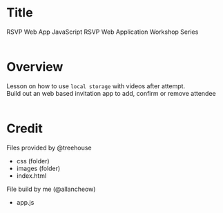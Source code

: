 # Title
RSVP Web App
JavaScript RSVP Web Application
Workshop Series  
<br>

# Overview
Lesson on how to use `local storage` with videos after attempt.  
Build out an web based invitation app to add, confirm or remove attendee  
<br>

# Credit
Files provided by @treehouse
- css (folder)
- images (folder)
- index.html

File build by me (@allancheow)
- app.js